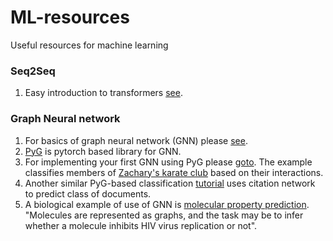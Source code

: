 # ML-resources
Useful resources for machine learning

### Seq2Seq
1. Easy introduction to transformers [see](http://jalammar.github.io/illustrated-transformer/). 
### Graph Neural network
1. For basics of graph neural network (GNN) please [see](https://distill.pub/2021/gnn-intro/).
2. [PyG](https://pytorch-geometric.readthedocs.io/) is pytorch based library for GNN. 
3. For implementing your first GNN using PyG please [goto](https://colab.research.google.com/drive/1h3-vJGRVloF5zStxL5I0rSy4ZUPNsjy8?usp=sharing#scrollTo=etxOsz8QIbMO). The example classifies members of [Zachary's karate club](https://en.wikipedia.org/wiki/Zachary%27s_karate_club) based on their interactions. 
4. Another similar PyG-based classification [tutorial](https://colab.research.google.com/drive/14OvFnAXggxB8vM4e8vSURUp1TaKnovzX#scrollTo=paMH3_7ejSg4)  uses citation network to predict class of documents. 
5. A biological example of use of GNN is [molecular property prediction](https://colab.research.google.com/drive/1I8a0DfQ3fI7Njc62__mVXUlcAleUclnb#scrollTo=_5FBQ9gXpL-W). "Molecules are represented as graphs, and the task may be to infer whether a molecule inhibits HIV virus replication or not".  
